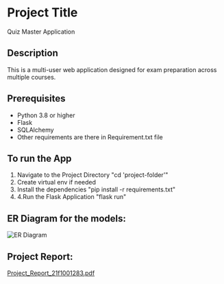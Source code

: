 # Project Title
Quiz Master Application

## Description
This is a multi-user web application designed for exam preparation across multiple courses.

## Prerequisites
- Python 3.8 or higher
- Flask
- SQLAlchemy
- Other requirements are there in Requirement.txt file

## To run the App
1. Navigate to the Project Directory "cd 'project-folder'"
2. Create virtual env if needed
3. Install the dependencies "pip install -r requirements.txt"
4. 4.Run the Flask Application "flask run"
   
## ER Diagram for the models:

![ER Diagram](https://github.com/user-attachments/assets/56e3814a-ba75-43ab-b75b-7d90134fc741)

## Project Report:
[Project_Report_21f1001283.pdf](https://github.com/user-attachments/files/20265164/Project_Report_21f1001283.pdf)

